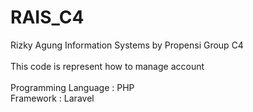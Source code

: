 # RAIS_C4
Rizky Agung Information Systems by Propensi Group C4<br><br>
This code is represent how to manage account<br>
<br>
Programming Language :  PHP <br>
Framework : Laravel <br>

